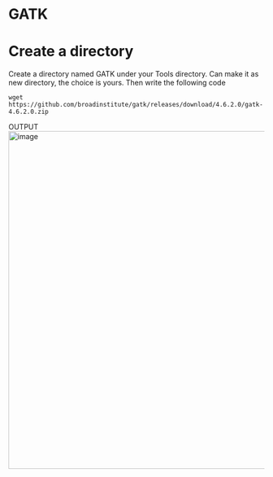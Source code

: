 # GATK


# Create a directory
Create a directory named GATK under your Tools directory. Can make it as new directory, the choice is yours.
Then write the following code
```
wget  https://github.com/broadinstitute/gatk/releases/download/4.6.2.0/gatk-4.6.2.0.zip
```
OUTPUT
<img width="1914" height="664" alt="image" src="https://github.com/user-attachments/assets/0a4376cd-6232-4ff1-b91f-b6a25a1f8417" />



